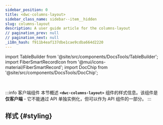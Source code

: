 ```yaml
---
sidebar_position: 0
title: <dwc-columns-layout>
sidebar_class_name: sidebar--item__hidden
slug: columns-layout
description: A user guide article for the columns-layout
// pagination_prev: null
// pagination_next: null
_i18n_hash: f911b4eaf137dbe1cae9cdba664d2220
---
```

import TableBuilder from '@site/src/components/DocsTools/TableBuilder';
import FiberSmartRecordIcon from '@mui/icons-material/FiberSmartRecord';
import DocChip from '@site/src/components/DocsTools/DocChip';

<DocChip chip='shadow' />

<br />

:::info 客户端组件
本节概述 **`<dwc-columns-layout>`** 组件的样式信息。该组件是 **仅客户端** - 它不能通过 API 单独实例化，但可以作为 API 组件的一部分。
:::

## 样式 {#styling}

<TableBuilder name="dwc-columns-layout" clientComponent />
